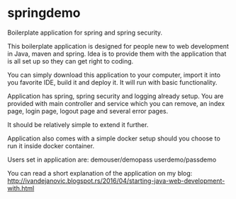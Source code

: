 # springdemo
Boilerplate application for spring and spring security.

This boilerplate application is designed for people new to web development in Java, maven and spring. Idea is to provide them with the application that is all set up so they can get right to coding.

You can simply download this application to your computer, import it into you favorite IDE, build it and deploy it. It will run with basic functionality.

Application has spring, spring security and logging already setup. You are provided with main controller and service which you can remove, an index page, login page, logout page and several error pages.

It should be relatively simple to extend it further.

Application also comes with a simple docker setup should you choose to run it inside docker container.

Users set in application are:
demouser/demopass
userdemo/passdemo

You can read a short explanation of the application on my blog: http://ivandejanovic.blogspot.rs/2016/04/starting-java-web-development-with.html
